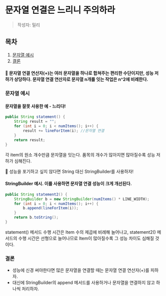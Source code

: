 # 문자열 연결은 느리니 주의하라

> 작성자: 밀리

## 목차
1. [문자열 예시](#_문자열_예시)
2. [결론](#결론)


#### 📌 문자열 연결 연산자(+)는 여러 문자열을 하나로 합쳐주는 편리한 수단이지만, 성능 저하가 상당하다. 문자열 연결 연산자로 문자열 n개를 잇는 작업은 n^2에 비례한다.

### 문자열 예시
#### 문자열을 잘못 사용한 예 - 느리다!
```java
public String statement() {
    String result = "";
    for (int i = 0; i < numItems(); i++) {
        result += lineForItem(i); //문자열 연결
    }
    return result;
}

```  

각 item의 원소 개수만큼 문자열을 잇는다. 품목의 개수가 많아지면 많아질수록 성능 저하가 심해진다.

🤔 성능을 포기하고 싶지 않다면 String 대신 StringBuilder를 사용하자!

#### StringBuilder 예시. 이를 사용하면 문자열 연결 성능이 크게 개선된다.
```java
public String statement2() {
    StringBuilder b = new StringBuilder(numItems() * LINE_WIDTH);
    for (int i = 0; i < numItems(); i++) {
        b.append(lineForItem(i));
    }
    return b.toString();
}
```
statement() 메서드 수행 시간은 Item 수의 제곱에 비례해 늘어나고, statement2() 메서드의 수행 시간은 선형으로 늘어나므로 Item이 많아질수록 그 성능 차이도 심해질 것이다.

### 결론
- 성능에 신경 써야한다면 많은 문자열을 연결할 때는 문자열 연결 연산자(+)를 피하자.  
- 대신에 StringBuilder의 append 메서드를 사용하거나 문자열을 연결하지 않고 하나씩 처리하자.
